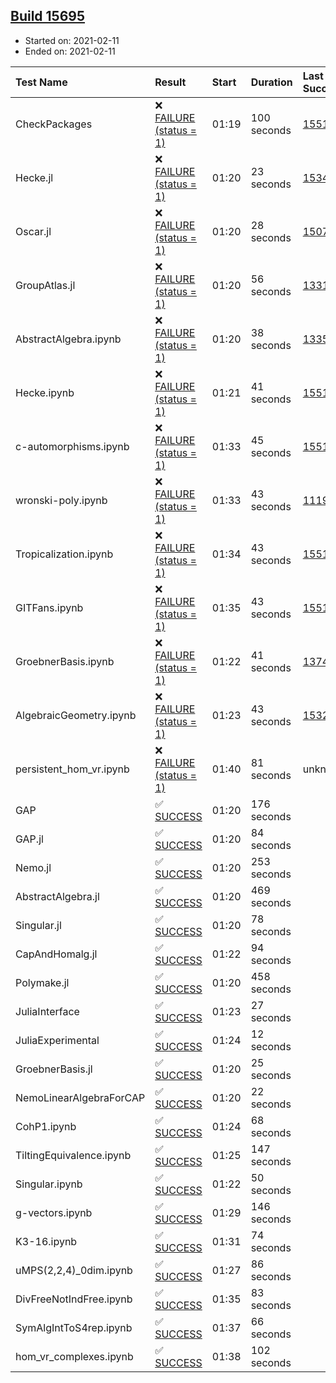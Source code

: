 ## [Build 15695](https://oscarci.mathematik.uni-kl.de/job/oscar/15695/)

* Started on: 2021-02-11
* Ended on: 2021-02-11

| Test Name    | Result | Start | Duration | Last Success | First Failure |
|:-------------|:-------|:------|:---------|:-------------|:--------------|
| CheckPackages | ❌ [FAILURE (status = 1)](https://oscarci.mathematik.uni-kl.de/job/oscar/15695/artifact/logs/build-15695/CheckPackages.log) | 01:19 | 100 seconds | [15514](https://oscarci.mathematik.uni-kl.de/job/oscar/15514/) | [15515](https://oscarci.mathematik.uni-kl.de/job/oscar/15515/) |
| Hecke.jl | ❌ [FAILURE (status = 1)](https://oscarci.mathematik.uni-kl.de/job/oscar/15695/artifact/logs/build-15695/Hecke.jl.log) | 01:20 | 23 seconds | [15344](https://oscarci.mathematik.uni-kl.de/job/oscar/15344/) | [15348](https://oscarci.mathematik.uni-kl.de/job/oscar/15348/) |
| Oscar.jl | ❌ [FAILURE (status = 1)](https://oscarci.mathematik.uni-kl.de/job/oscar/15695/artifact/logs/build-15695/Oscar.jl.log) | 01:20 | 28 seconds | [15079](https://oscarci.mathematik.uni-kl.de/job/oscar/15079/) | [15080](https://oscarci.mathematik.uni-kl.de/job/oscar/15080/) |
| GroupAtlas.jl | ❌ [FAILURE (status = 1)](https://oscarci.mathematik.uni-kl.de/job/oscar/15695/artifact/logs/build-15695/GroupAtlas.jl.log) | 01:20 | 56 seconds | [13311](https://oscarci.mathematik.uni-kl.de/job/oscar/13311/) | [13312](https://oscarci.mathematik.uni-kl.de/job/oscar/13312/) |
| AbstractAlgebra.ipynb | ❌ [FAILURE (status = 1)](https://oscarci.mathematik.uni-kl.de/job/oscar/15695/artifact/logs/build-15695/AbstractAlgebra.ipynb.log) | 01:20 | 38 seconds | [13355](https://oscarci.mathematik.uni-kl.de/job/oscar/13355/) | [13356](https://oscarci.mathematik.uni-kl.de/job/oscar/13356/) |
| Hecke.ipynb | ❌ [FAILURE (status = 1)](https://oscarci.mathematik.uni-kl.de/job/oscar/15695/artifact/logs/build-15695/Hecke.ipynb.log) | 01:21 | 41 seconds | [15514](https://oscarci.mathematik.uni-kl.de/job/oscar/15514/) | [15515](https://oscarci.mathematik.uni-kl.de/job/oscar/15515/) |
| c-automorphisms.ipynb | ❌ [FAILURE (status = 1)](https://oscarci.mathematik.uni-kl.de/job/oscar/15695/artifact/logs/build-15695/c-automorphisms.ipynb.log) | 01:33 | 45 seconds | [15514](https://oscarci.mathematik.uni-kl.de/job/oscar/15514/) | [15515](https://oscarci.mathematik.uni-kl.de/job/oscar/15515/) |
| wronski-poly.ipynb | ❌ [FAILURE (status = 1)](https://oscarci.mathematik.uni-kl.de/job/oscar/15695/artifact/logs/build-15695/wronski-poly.ipynb.log) | 01:33 | 43 seconds | [11192](https://oscarci.mathematik.uni-kl.de/job/oscar/11192/) | [11193](https://oscarci.mathematik.uni-kl.de/job/oscar/11193/) |
| Tropicalization.ipynb | ❌ [FAILURE (status = 1)](https://oscarci.mathematik.uni-kl.de/job/oscar/15695/artifact/logs/build-15695/Tropicalization.ipynb.log) | 01:34 | 43 seconds | [15514](https://oscarci.mathematik.uni-kl.de/job/oscar/15514/) | [15515](https://oscarci.mathematik.uni-kl.de/job/oscar/15515/) |
| GITFans.ipynb | ❌ [FAILURE (status = 1)](https://oscarci.mathematik.uni-kl.de/job/oscar/15695/artifact/logs/build-15695/GITFans.ipynb.log) | 01:35 | 43 seconds | [15514](https://oscarci.mathematik.uni-kl.de/job/oscar/15514/) | [15515](https://oscarci.mathematik.uni-kl.de/job/oscar/15515/) |
| GroebnerBasis.ipynb | ❌ [FAILURE (status = 1)](https://oscarci.mathematik.uni-kl.de/job/oscar/15695/artifact/logs/build-15695/GroebnerBasis.ipynb.log) | 01:22 | 41 seconds | [13748](https://oscarci.mathematik.uni-kl.de/job/oscar/13748/) | [13749](https://oscarci.mathematik.uni-kl.de/job/oscar/13749/) |
| AlgebraicGeometry.ipynb | ❌ [FAILURE (status = 1)](https://oscarci.mathematik.uni-kl.de/job/oscar/15695/artifact/logs/build-15695/AlgebraicGeometry.ipynb.log) | 01:23 | 43 seconds | [15322](https://oscarci.mathematik.uni-kl.de/job/oscar/15322/) | [15323](https://oscarci.mathematik.uni-kl.de/job/oscar/15323/) |
| persistent_hom_vr.ipynb | ❌ [FAILURE (status = 1)](https://oscarci.mathematik.uni-kl.de/job/oscar/15695/artifact/logs/build-15695/persistent_hom_vr.ipynb.log) | 01:40 | 81 seconds | unknown | unknown |
| GAP | ✅ [SUCCESS](https://oscarci.mathematik.uni-kl.de/job/oscar/15695/artifact/logs/build-15695/GAP.log) | 01:20 | 176 seconds |  |  |
| GAP.jl | ✅ [SUCCESS](https://oscarci.mathematik.uni-kl.de/job/oscar/15695/artifact/logs/build-15695/GAP.jl.log) | 01:20 | 84 seconds |  |  |
| Nemo.jl | ✅ [SUCCESS](https://oscarci.mathematik.uni-kl.de/job/oscar/15695/artifact/logs/build-15695/Nemo.jl.log) | 01:20 | 253 seconds |  |  |
| AbstractAlgebra.jl | ✅ [SUCCESS](https://oscarci.mathematik.uni-kl.de/job/oscar/15695/artifact/logs/build-15695/AbstractAlgebra.jl.log) | 01:20 | 469 seconds |  |  |
| Singular.jl | ✅ [SUCCESS](https://oscarci.mathematik.uni-kl.de/job/oscar/15695/artifact/logs/build-15695/Singular.jl.log) | 01:20 | 78 seconds |  |  |
| CapAndHomalg.jl | ✅ [SUCCESS](https://oscarci.mathematik.uni-kl.de/job/oscar/15695/artifact/logs/build-15695/CapAndHomalg.jl.log) | 01:22 | 94 seconds |  |  |
| Polymake.jl | ✅ [SUCCESS](https://oscarci.mathematik.uni-kl.de/job/oscar/15695/artifact/logs/build-15695/Polymake.jl.log) | 01:20 | 458 seconds |  |  |
| JuliaInterface | ✅ [SUCCESS](https://oscarci.mathematik.uni-kl.de/job/oscar/15695/artifact/logs/build-15695/JuliaInterface.log) | 01:23 | 27 seconds |  |  |
| JuliaExperimental | ✅ [SUCCESS](https://oscarci.mathematik.uni-kl.de/job/oscar/15695/artifact/logs/build-15695/JuliaExperimental.log) | 01:24 | 12 seconds |  |  |
| GroebnerBasis.jl | ✅ [SUCCESS](https://oscarci.mathematik.uni-kl.de/job/oscar/15695/artifact/logs/build-15695/GroebnerBasis.jl.log) | 01:20 | 25 seconds |  |  |
| NemoLinearAlgebraForCAP | ✅ [SUCCESS](https://oscarci.mathematik.uni-kl.de/job/oscar/15695/artifact/logs/build-15695/NemoLinearAlgebraForCAP.log) | 01:20 | 22 seconds |  |  |
| CohP1.ipynb | ✅ [SUCCESS](https://oscarci.mathematik.uni-kl.de/job/oscar/15695/artifact/logs/build-15695/CohP1.ipynb.log) | 01:24 | 68 seconds |  |  |
| TiltingEquivalence.ipynb | ✅ [SUCCESS](https://oscarci.mathematik.uni-kl.de/job/oscar/15695/artifact/logs/build-15695/TiltingEquivalence.ipynb.log) | 01:25 | 147 seconds |  |  |
| Singular.ipynb | ✅ [SUCCESS](https://oscarci.mathematik.uni-kl.de/job/oscar/15695/artifact/logs/build-15695/Singular.ipynb.log) | 01:22 | 50 seconds |  |  |
| g-vectors.ipynb | ✅ [SUCCESS](https://oscarci.mathematik.uni-kl.de/job/oscar/15695/artifact/logs/build-15695/g-vectors.ipynb.log) | 01:29 | 146 seconds |  |  |
| K3-16.ipynb | ✅ [SUCCESS](https://oscarci.mathematik.uni-kl.de/job/oscar/15695/artifact/logs/build-15695/K3-16.ipynb.log) | 01:31 | 74 seconds |  |  |
| uMPS(2,2,4)_0dim.ipynb | ✅ [SUCCESS](https://oscarci.mathematik.uni-kl.de/job/oscar/15695/artifact/logs/build-15695/uMPS-2-2-4-_0dim.ipynb.log) | 01:27 | 86 seconds |  |  |
| DivFreeNotIndFree.ipynb | ✅ [SUCCESS](https://oscarci.mathematik.uni-kl.de/job/oscar/15695/artifact/logs/build-15695/DivFreeNotIndFree.ipynb.log) | 01:35 | 83 seconds |  |  |
| SymAlgIntToS4rep.ipynb | ✅ [SUCCESS](https://oscarci.mathematik.uni-kl.de/job/oscar/15695/artifact/logs/build-15695/SymAlgIntToS4rep.ipynb.log) | 01:37 | 66 seconds |  |  |
| hom_vr_complexes.ipynb | ✅ [SUCCESS](https://oscarci.mathematik.uni-kl.de/job/oscar/15695/artifact/logs/build-15695/hom_vr_complexes.ipynb.log) | 01:38 | 102 seconds |  |  |
